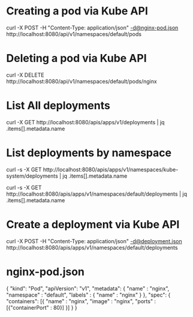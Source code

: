 # Creating a pod via Kube API

curl -X POST -H "Content-Type: application/json" -d@nginx-pod.json http://localhost:8080/api/v1/namespaces/default/pods

# Deleting a pod via Kube API

curl -X DELETE http://localhost:8080/api/v1/namespaces/default/pods/nginx

# List All deployments

curl -X GET http://localhost:8080/apis/apps/v1/deployments | jq .items[].metadata.name

# List deployments by namespace

curl -s -X GET http://localhost:8080/apis/apps/v1/namespaces/kube-system/deployments | jq .items[].metadata.name

curl -s -X GET http://localhost:8080/apis/apps/v1/namespaces/default/deployments | jq .items[].metadata.name

# Create a deployment via Kube API

curl -X POST -H "Content-Type: application/json" -d@deployment.json http://localhost:8080/apis/apps/v1/namespaces/default/deployments


# nginx-pod.json
{
    "kind": "Pod",
    "apiVersion": "v1",
    "metadata": {
        "name" : "nginx",
        "namespace" : "default",
        "labels" : {
            "name" : "nginx"
        }
    },
    "spec": {
        "containers": [{
            "name" : "nginx",
            "image" : "nginx",
            "ports" : [{"containerPort" : 80}]
        }]
    }
}

